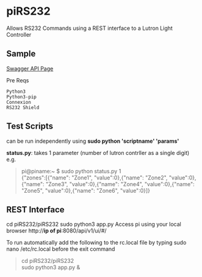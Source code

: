 # piRS232

Allows RS232 Commands using a REST interface to a Lutron Light Controller

## Sample
[Swagger API Page](http://192.168.0.10:8080/api/v1/ui/#/) 

Pre Reqs
```
Python3
Python3-pip
Connexion
RS232 Shield
```

## Test Scripts
can be run independently using **sudo python 'scriptname' 'params'** 

**status.py**: takes 1 parameter (number of lutron contrller as a single digit)
e.g.
> pi@piname:~ $ sudo python status.py 1<br>
> {"zones":[{"name": "Zone1", "value":0},{"name": "Zone2", "value":0},{"name": "Zone3", "value":0},{"name": "Zone4", "value":0},{"name": "Zone5", "value":0},{"name": "Zone6", "value":0}]}

## REST Interface
cd piRS232/piRS232
sudo python3 app.py 
Access pi using your local browser http://**ip of pi**:8080/api/v1/ui/#/

To run automatically add the following to the rc.local file by typing sudo nano /etc/rc.local before the exit command
>cd piRS232/piRS232<br>
>sudo python3 app.py &
